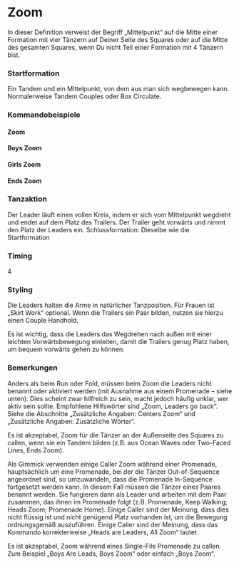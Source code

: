 
# Zoom

In dieser Definition verweist der Begriff „Mittelpunkt“ auf die Mitte einer Formation mit vier Tänzern auf Deiner
Seite des Squares oder auf die Mitte des gesamten Squares, wenn Du nicht Teil einer Formation mit 4 Tänzern
bist.

### Startformation

Ein Tandem und ein Mittelpunkt, von dem aus man sich wegbewegen kann. Normalerweise
Tandem Couples oder Box Circulate.

### Kommandobeispiele

#### Zoom
#### Boys Zoom
#### Girls Zoom
#### Ends Zoom

### Tanzaktion

Der Leader läuft einen vollen Kreis, indem er sich vom Mittelpunkt wegdreht und endet auf dem
Platz des Trailers. Der Trailer geht vorwärts und nimmt den Platz der Leaders ein.
Schlussformation: Dieselbe wie die Startformation

### Timing

4

### Styling

Die Leaders halten die Arme in natürlicher Tanzposition. Für Frauen ist „Skirt Work“ optional. Wenn die
Trailers ein Paar bilden, nutzen sie hierzu einen Couple Handhold.

Es ist wichtig, dass die Leaders das Wegdrehen nach außen mit einer leichten Vorwärtsbewegung einleiten,
damit die Trailers genug Platz haben, um bequem vorwärts gehen zu können.

### Bemerkungen

Anders als beim Run oder Fold, müssen beim Zoom die Leaders nicht benannt oder aktiviert
werden (mit Ausnahme aus einem Promenade – siehe unten). Dies scheint zwar hilfreich zu sein, macht jedoch
häufig unklar, wer aktiv sein sollte. Empfohlene Hilfswörter sind „Zoom, Leaders go back“. Siehe die
Abschnitte „Zusätzliche Angaben: Centers Zoom“ und „Zusätzliche Angaben: Zusätzliche Wörter“.

Es ist akzeptabel, Zoom für die Tänzer an der Außenseite des Squares zu callen, wenn sie ein Tandem bilden
(z.B. aus Ocean Waves oder Two-Faced Lines, Ends Zoom).

Als Gimmick verwenden einige Caller Zoom während einer Promenade, hauptsächlich um eine Promenade, bei
der die Tänzer Out-of-Sequence angeordnet sind, so umzuwandeln, dass die Promenade In-Sequence
fortgesetzt werden kann. In diesem Fall müssen die Tänzer eines Paares benannt werden. Sie fungieren dann
als Leader und arbeiten mit dem Paar zusammen, das ihnen im Promenade folgt (z.B. Promenade, Keep
Walking; Heads Zoom; Promenade Home). Einige Caller sind der Meinung, dass dies nicht flüssig ist und nicht
genügend Platz vorhanden ist, um die Bewegung ordnungsgemäß auszuführen. Einige Caller sind der
Meinung, dass das Kommando korrekterweise „Heads are Leaders, All Zoom“ lautet.

Es ist akzeptabel, Zoom während eines Single-File Promenade zu callen. Zum Beispiel „Boys Are Leads, Boys
Zoom“ oder einfach „Boys Zoom“.
